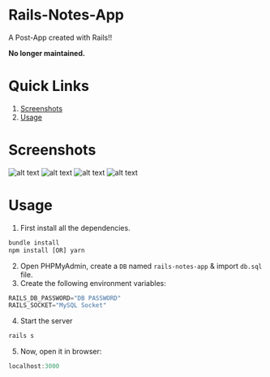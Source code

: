# Rails-Notes-App
A Post-App created with Rails!!

**No longer maintained.**

# Quick Links
1. [Screenshots](#screenshots)
2. [Usage](#usage)

# Screenshots
![alt text](https://raw.githubusercontent.com/yTakkar/Rails-Notes-App/master/screenshots/Snap%202017-09-15%20at%2020.52.14.png)
![alt text](https://raw.githubusercontent.com/yTakkar/Rails-Notes-App/master/screenshots/Snap%202017-09-15%20at%2020.52.25.png)
![alt text](https://raw.githubusercontent.com/yTakkar/Rails-Notes-App/master/screenshots/Snap%202017-09-15%20at%2020.58.56.png)
![alt text](https://raw.githubusercontent.com/yTakkar/Rails-Notes-App/master/screenshots/Snap%202017-09-15%20at%2020.53.58.png)

# Usage
1. First install all the dependencies.
```javascript
bundle install
npm install [OR] yarn
```
2. Open PHPMyAdmin, create a `DB` named `rails-notes-app` & import `db.sql` file.
3. Create the following environment variables:
```javascript
RAILS_DB_PASSWORD="DB PASSWORD"
RAILS_SOCKET="MySQL Socket"
```
4. Start the server
```javascript
rails s
```
5. Now, open it in browser:
```javascript
localhost:3000
```
